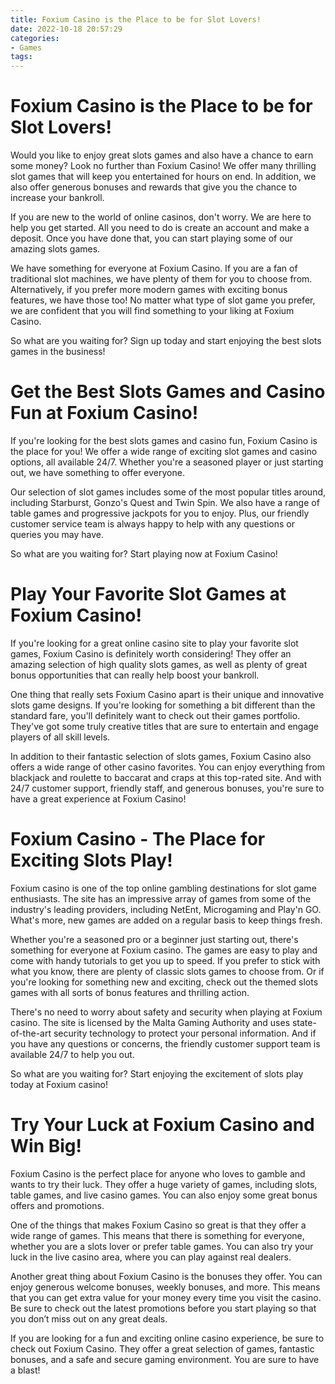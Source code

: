 ```yaml
---
title: Foxium Casino is the Place to be for Slot Lovers!
date: 2022-10-18 20:57:29
categories:
- Games
tags:
---
```



#  Foxium Casino is the Place to be for Slot Lovers!

Would you like to enjoy great slots games and also have a chance to earn some money? Look no further than Foxium Casino! We offer many thrilling slot games that will keep you entertained for hours on end. In addition, we also offer generous bonuses and rewards that give you the chance to increase your bankroll.

If you are new to the world of online casinos, don't worry. We are here to help you get started. All you need to do is create an account and make a deposit. Once you have done that, you can start playing some of our amazing slots games.

We have something for everyone at Foxium Casino. If you are a fan of traditional slot machines, we have plenty of them for you to choose from. Alternatively, if you prefer more modern games with exciting bonus features, we have those too! No matter what type of slot game you prefer, we are confident that you will find something to your liking at Foxium Casino.

So what are you waiting for? Sign up today and start enjoying the best slots games in the business!

#  Get the Best Slots Games and Casino Fun at Foxium Casino!

If you're looking for the best slots games and casino fun, Foxium Casino is the place for you! We offer a wide range of exciting slot games and casino options, all available 24/7. Whether you're a seasoned player or just starting out, we have something to offer everyone.

Our selection of slot games includes some of the most popular titles around, including Starburst, Gonzo's Quest and Twin Spin. We also have a range of table games and progressive jackpots for you to enjoy. Plus, our friendly customer service team is always happy to help with any questions or queries you may have.

So what are you waiting for? Start playing now at Foxium Casino!

#  Play Your Favorite Slot Games at Foxium Casino!

If you're looking for a great online casino site to play your favorite slot games, Foxium Casino is definitely worth considering! They offer an amazing selection of high quality slots games, as well as plenty of great bonus opportunities that can really help boost your bankroll.

One thing that really sets Foxium Casino apart is their unique and innovative slots game designs. If you're looking for something a bit different than the standard fare, you'll definitely want to check out their games portfolio. They've got some truly creative titles that are sure to entertain and engage players of all skill levels.

In addition to their fantastic selection of slots games, Foxium Casino also offers a wide range of other casino favorites. You can enjoy everything from blackjack and roulette to baccarat and craps at this top-rated site. And with 24/7 customer support, friendly staff, and generous bonuses, you're sure to have a great experience at Foxium Casino!

#  Foxium Casino - The Place for Exciting Slots Play!

Foxium casino is one of the top online gambling destinations for slot game enthusiasts. The site has an impressive array of games from some of the industry's leading providers, including NetEnt, Microgaming and Play'n GO. What's more, new games are added on a regular basis to keep things fresh.

Whether you're a seasoned pro or a beginner just starting out, there's something for everyone at Foxium casino. The games are easy to play and come with handy tutorials to get you up to speed. If you prefer to stick with what you know, there are plenty of classic slots games to choose from. Or if you're looking for something new and exciting, check out the themed slots games with all sorts of bonus features and thrilling action.

There's no need to worry about safety and security when playing at Foxium casino. The site is licensed by the Malta Gaming Authority and uses state-of-the-art security technology to protect your personal information. And if you have any questions or concerns, the friendly customer support team is available 24/7 to help you out.

So what are you waiting for? Start enjoying the excitement of slots play today at Foxium casino!

#  Try Your Luck at Foxium Casino and Win Big!

Foxium Casino is the perfect place for anyone who loves to gamble and wants to try their luck. They offer a huge variety of games, including slots, table games, and live casino games. You can also enjoy some great bonus offers and promotions.

One of the things that makes Foxium Casino so great is that they offer a wide range of games. This means that there is something for everyone, whether you are a slots lover or prefer table games. You can also try your luck in the live casino area, where you can play against real dealers.

Another great thing about Foxium Casino is the bonuses they offer. You can enjoy generous welcome bonuses, weekly bonuses, and more. This means that you can get extra value for your money every time you visit the casino. Be sure to check out the latest promotions before you start playing so that you don’t miss out on any great deals.

If you are looking for a fun and exciting online casino experience, be sure to check out Foxium Casino. They offer a great selection of games, fantastic bonuses, and a safe and secure gaming environment. You are sure to have a blast!